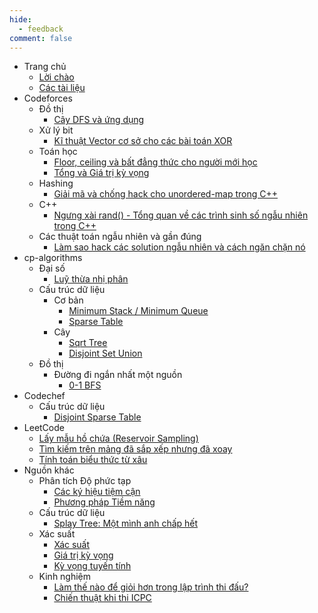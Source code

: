 ```yaml
---
hide:
  - feedback
comment: false
---
```


- Trang chủ
    - [Lời chào](index.md)
    - [Các tài liệu](navigation.md)
- Codeforces
    - Đồ thị
        - [Cây DFS và ứng dụng](Codeforces/graph/dfs-tree.md)
    - Xử lý bit
        - [Kĩ thuật Vector cơ sở cho các bài toán XOR](Codeforces/bit-manipulation/xor-basis.md)
    - Toán học
        - [Floor, ceiling và bất đẳng thức cho người mới học](Codeforces/math/floors-ceilings-inequalities.md)
        - [Tổng và Giá trị kỳ vọng](Codeforces/math/sums-and-expected-value.md)
    - Hashing
        - [Giải mã và chống hack cho unordered-map trong C++](Codeforces/hashing/blowing-up-unordered-map.md)
    - C++
        - [Ngưng xài rand() - Tổng quan về các trình sinh số ngẫu nhiên trong C++](Codeforces/c++/no-rand.md)
    - Các thuật toán ngẫu nhiên và gần đúng
        - [Làm sao hack các solution ngẫu nhiên và cách ngăn chặn nó](Codeforces/randomized-algorithms/hacking-randomized-solutions.md)
- cp-algorithms
    - Đại số
        - [Luỹ thừa nhị phân](cp-algorithms/algebra/binary-exponentiation.md)
    - Cấu trúc dữ liệu
        - Cơ bản
            - [Minimum Stack / Minimum Queue](cp-algorithms/data-structures/fundamentals/min-stack-min-queue.md)
            - [Sparse Table](cp-algorithms/data-structures/fundamentals/sparse-table.md)
        - Cây
            - [Sqrt Tree](cp-algorithms/data-structures/trees/sqrt-tree.md)
            - [Disjoint Set Union](cp-algorithms/data-structures/trees/dsu.md)
    - Đồ thị
        - Đường đi ngắn nhất một nguồn
            - [0-1 BFS](cp-algorithms/graph/sssp/01-bfs.md)
- Codechef
    - Cấu trúc dữ liệu
        - [Disjoint Sparse Table](Codechef/data-structures/disjoint-sparse-table.md)
- LeetCode
    - [Lấy mẫu hồ chứa (Reservoir Sampling)](LeetCode/reservoir-sampling.md)
    - [Tìm kiếm trên mảng đã sắp xếp nhưng đã xoay](LeetCode/search-in-rotated-sorted-array.md)
    - [Tính toán biểu thức từ xâu](LeetCode/basic-calculator.md)
- Nguồn khác
    - Phân tích Độ phức tạp
        - [Các ký hiệu tiệm cận](misc/complexity-analysis/asymptotic-notations.md)
        - [Phương pháp Tiềm năng](misc/complexity-analysis/potential-method.md)
    - Cấu trúc dữ liệu
        - [Splay Tree: Một mình anh chấp hết](misc/data-structures/splay-tree.md)
    - Xác suất
        - [Xác suất](misc/probability/probability.md)
        - [Giá trị kỳ vọng](misc/probability/expected-value.md)
        - [Kỳ vọng tuyến tính](misc/probability/linearity-of-expectation.md)
    - Kinh nghiệm
        - [Làm thế nào để giỏi hơn trong lập trình thi đấu?](misc/experience/being-better.md)
        - [Chiến thuật khi thi ICPC](misc/experience/icpc-strategy.md)